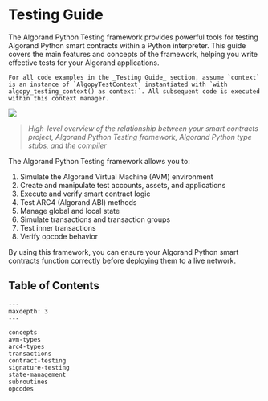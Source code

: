 # Testing Guide

The Algorand Python Testing framework provides powerful tools for testing Algorand Python smart contracts within a Python interpreter. This guide covers the main features and concepts of the framework, helping you write effective tests for your Algorand applications.

```{note}
For all code examples in the _Testing Guide_ section, assume `context` is an instance of `AlgopyTestContext` instantiated with `with algopy_testing_context() as context:`. All subsequent code is executed within this context manager.
```

[![](https://mermaid.ink/img/pako:eNp1kk1OwzAQha8yMptWClKQEIsIVUob9kiwQTVCbjxJTBM7mtiFqOkRWHEArsgRcGjVJvx4YY3nfR7PG3nLUiORRSwnURdwn3ANfjVutU9w9mAcQYIbLE1dobZwozeKjO5jzvZ4v-IlZ6LMTd3CxLY1QmPdqply9nhi5kfmyWJjlc49ewgyEhW-GFpPr1c0m_hnQRBCgX77_Hh_G1da-Eq1awVMUlPVqkQ66agl13_7iP3jJLSEWzLPmI4MJMsfSGsLoyE12pJI7e_iCZyfz7pvr4XStgGlMyRC6b2YqoN4iB3alOAa77aDxaiGn4GXNkp0MD_2btsSIQZ6jS7CgFq_D4X5UAgyVZbRWRheXYYjavHf9WQosIBVSJVQ0v-EbY9xZguskLPIh1LQup_UznPCWXPX6pRFlhwGjIzLCxZlomz8ydVSWEyU8FOvDtndF7zxxLg?type=png)](https://mermaid.live/edit#pako:eNp1kk1OwzAQha8yMptWClKQEIsIVUob9kiwQTVCbjxJTBM7mtiFqOkRWHEArsgRcGjVJvx4YY3nfR7PG3nLUiORRSwnURdwn3ANfjVutU9w9mAcQYIbLE1dobZwozeKjO5jzvZ4v-IlZ6LMTd3CxLY1QmPdqply9nhi5kfmyWJjlc49ewgyEhW-GFpPr1c0m_hnQRBCgX77_Hh_G1da-Eq1awVMUlPVqkQ66agl13_7iP3jJLSEWzLPmI4MJMsfSGsLoyE12pJI7e_iCZyfz7pvr4XStgGlMyRC6b2YqoN4iB3alOAa77aDxaiGn4GXNkp0MD_2btsSIQZ6jS7CgFq_D4X5UAgyVZbRWRheXYYjavHf9WQosIBVSJVQ0v-EbY9xZguskLPIh1LQup_UznPCWXPX6pRFlhwGjIzLCxZlomz8ydVSWEyU8FOvDtndF7zxxLg)

> _High-level overview of the relationship between your smart contracts project, Algorand Python Testing framework, Algorand Python type stubs, and the compiler_

The Algorand Python Testing framework allows you to:

1. Simulate the Algorand Virtual Machine (AVM) environment
2. Create and manipulate test accounts, assets, and applications
3. Execute and verify smart contract logic
4. Test ARC4 (Algorand ABI) methods
5. Manage global and local state
6. Simulate transactions and transaction groups
7. Test inner transactions
8. Verify opcode behavior

By using this framework, you can ensure your Algorand Python smart contracts function correctly before deploying them to a live network.

## Table of Contents

```{toctree}
---
maxdepth: 3
---

concepts
avm-types
arc4-types
transactions
contract-testing
signature-testing
state-management
subroutines
opcodes
```
